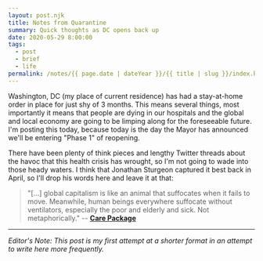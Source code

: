 ```yaml
---
layout: post.njk
title: Notes from Quarantine
summary: Quick thoughts as DC opens back up
date: 2020-05-29 8:00:00
tags:
  - post
  - brief
  - life
permalink: /notes/{{ page.date | dateYear }}/{{ title | slug }}/index.html
---
```


Washington, DC (my place of current residence) has had a stay-at-home order in place for just shy of 3 months. This means several things, most importantly it means that people are dying in our hospitals and the global and local economy are going to be limping along for the foreseeable future. I'm posting this today, because today is the day the Mayor has announced we'll be entering "Phase 1" of reopening.

There have been plenty of think pieces and lengthy Twitter threads about the havoc that this health crisis has wrought, so I'm not going to wade into those heady waters. I think that Jonathan Sturgeon captured it best back in April, so I'll drop his words here and leave it at that: 

> "[...] global capitalism is like an animal that suffocates when it fails to move. Meanwhile, human beings everywhere suffocate without ventilators, especially the poor and elderly and sick. Not metaphorically."
  -- [**Care Package**](https://thebaffler.com/intros-and-manifestos/care-package-sturgeon)

---
_Editor's Note: This post is my first attempt at a shorter format in an attempt to write here more frequently._